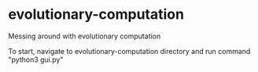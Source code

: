 # evolutionary-computation
Messing around with evolutionary computation

To start, navigate to evolutionary-computation directory and run command "python3 gui.py"
